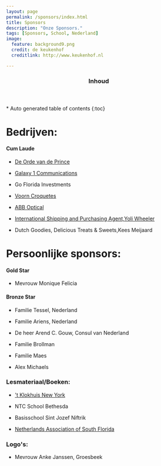 ```yaml
---
layout: page
permalink: /sponsors/index.html
title: Sponsors
description: "Onze Sponsors."
tags: [Sponsors, School, Nederland]
image:
  feature: background9.png
  credit: de keukenhof
  creditlink: http://www.keukenhof.nl

---
```


<section id="table-of-contents" class="toc">
  <header>
    <h3 >Inhoud</h3>
  </header>
<div id="drawer" markdown="1">
*  Auto generated table of contents
{:toc}
</div>
</section><!-- /#table-of-contents -->

# Bedrijven:

#### Cum Laude

* [De Orde van de Prince](http://www.ovdp.net/)	

* [Galaxy 1 Communications](https://www.g1sat.com/)

* Go Florida Investments

* [Voorn Croquetes](http://voorncroquettes.com/)

* [ABB Optical](http://www.abbconcise.com/)

* [International Shipping and Purchasing Agent,Yoli Wheeler](http://www.shopussa.com)

* Dutch Goodies, Delicious Treats & Sweets,Kees Meijaard

# Persoonlijke sponsors:

#### Gold Star

* Mevrouw Monique Felicia

#### Bronze Star

* Familie Tessel, Nederland

* Familie Ariens, Nederland

* De heer Arend C. Gouw, Consul van Nederland

* Familie Brollman

* Familie Maes

* Alex Michaels

### Lesmateriaal/Boeken:

* ['t Klokhuis New York](http://www.klokhuis.com/)

* NTC School Bethesda

* Basisschool Sint Jozef Niftrik

* [Netherlands Association of South Florida](http://www.dutchclubsouthflorida.com/)
 
 
### Logo's:

* Mevrouw Anke Janssen, Groesbeek
